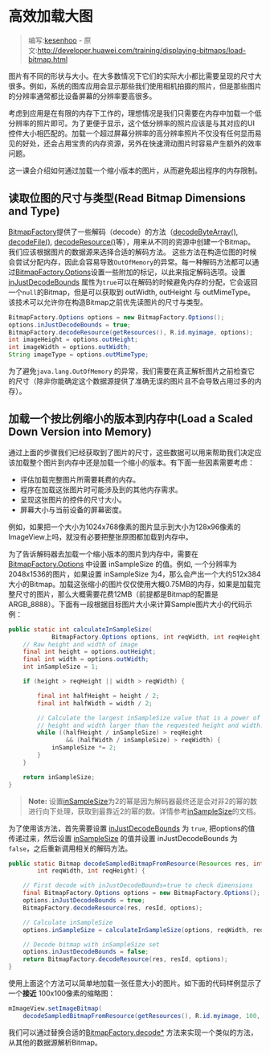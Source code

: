 # 高效加载大图

> 编写:[kesenhoo](https://github.com/kesenhoo) - 原文:<http://developer.huawei.com/training/displaying-bitmaps/load-bitmap.html>

图片有不同的形状与大小。在大多数情况下它们的实际大小都比需要呈现的尺寸大很多。例如，系统的图库应用会显示那些我们使用相机拍摄的照片，但是那些图片的分辨率通常都比设备屏幕的分辨率要高很多。

考虑到应用是在有限的内存下工作的，理想情况是我们只需要在内存中加载一个低分辨率的照片即可。为了更便于显示，这个低分辨率的照片应该是与其对应的UI控件大小相匹配的。加载一个超过屏幕分辨率的高分辨率照片不仅没有任何显而易见的好处，还会占用宝贵的内存资源，另外在快速滑动图片时容易产生额外的效率问题。

这一课会介绍如何通过加载一个缩小版本的图片，从而避免超出程序的内存限制。

## 读取位图的尺寸与类型(Read Bitmap Dimensions and Type)

[BitmapFactory](http://developer.huawei.com/reference/ohos/graphics/BitmapFactory.html)提供了一些解码（decode）的方法（<a href="http://developer.huawei.com/reference/ohos/graphics/BitmapFactory.html#decodeByteArray(byte[], int, int, ohos.graphics.BitmapFactory.Options)">decodeByteArray()</a>, <a href="http://developer.huawei.com/reference/ohos/graphics/BitmapFactory.html#decodeFile(java.lang.String, ohos.graphics.BitmapFactory.Options)">decodeFile()</a>, <a href="http://developer.huawei.com/reference/ohos/graphics/BitmapFactory.html#decodeResource(ohos.content.res.Resources, int, ohos.graphics.BitmapFactory.Options)">decodeResource()</a>等），用来从不同的资源中创建一个Bitmap。 我们应该根据图片的数据源来选择合适的解码方法。 这些方法在构造位图的时候会尝试分配内存，因此会容易导致`OutOfMemory`的异常。每一种解码方法都可以通过[BitmapFactory.Options](http://developer.huawei.com/reference/ohos/graphics/BitmapFactory.Options.html)设置一些附加的标记，以此来指定解码选项。设置 [inJustDecodeBounds](http://developer.huawei.com/reference/ohos/graphics/BitmapFactory.Options.html#inJustDecodeBounds) 属性为`true`可以在解码的时候避免内存的分配，它会返回一个`null`的Bitmap，但是可以获取到 outWidth, outHeight 与 outMimeType。该技术可以允许你在构造Bitmap之前优先读图片的尺寸与类型。

```java
BitmapFactory.Options options = new BitmapFactory.Options();
options.inJustDecodeBounds = true;
BitmapFactory.decodeResource(getResources(), R.id.myimage, options);
int imageHeight = options.outHeight;
int imageWidth = options.outWidth;
String imageType = options.outMimeType;
```

为了避免`java.lang.OutOfMemory` 的异常，我们需要在真正解析图片之前检查它的尺寸（除非你能确定这个数据源提供了准确无误的图片且不会导致占用过多的内存）。

## 加载一个按比例缩小的版本到内存中(Load a Scaled Down Version into Memory)

通过上面的步骤我们已经获取到了图片的尺寸，这些数据可以用来帮助我们决定应该加载整个图片到内存中还是加载一个缩小的版本。有下面一些因素需要考虑：

* 评估加载完整图片所需要耗费的内存。
* 程序在加载这张图片时可能涉及到的其他内存需求。
* 呈现这张图片的控件的尺寸大小。
* 屏幕大小与当前设备的屏幕密度。

例如，如果把一个大小为1024x768像素的图片显示到大小为128x96像素的ImageView上吗，就没有必要把整张原图都加载到内存中。

为了告诉解码器去加载一个缩小版本的图片到内存中，需要在[BitmapFactory.Options](http://developer.huawei.com/reference/ohos/graphics/BitmapFactory.Options.html) 中设置 inSampleSize 的值。例如, 一个分辨率为2048x1536的图片，如果设置 inSampleSize 为4，那么会产出一个大约512x384大小的Bitmap。加载这张缩小的图片仅仅使用大概0.75MB的内存，如果是加载完整尺寸的图片，那么大概需要花费12MB（前提都是Bitmap的配置是 ARGB_8888）。下面有一段根据目标图片大小来计算Sample图片大小的代码示例：

```java
public static int calculateInSampleSize(
            BitmapFactory.Options options, int reqWidth, int reqHeight) {
    // Raw height and width of image
    final int height = options.outHeight;
    final int width = options.outWidth;
    int inSampleSize = 1;

    if (height > reqHeight || width > reqWidth) {

        final int halfHeight = height / 2;
        final int halfWidth = width / 2;

        // Calculate the largest inSampleSize value that is a power of 2 and keeps both
        // height and width larger than the requested height and width.
        while ((halfHeight / inSampleSize) > reqHeight
                && (halfWidth / inSampleSize) > reqWidth) {
            inSampleSize *= 2;
        }
    }

    return inSampleSize;
}
```

> **Note:** 设置[inSampleSize](http://developer.huawei.com/reference/ohos/graphics/BitmapFactory.Options.html#inSampleSize)为2的幂是因为解码器最终还是会对非2的幂的数进行向下处理，获取到最靠近2的幂的数。详情参考[inSampleSize](http://developer.huawei.com/reference/ohos/graphics/BitmapFactory.Options.html#inSampleSize)的文档。

为了使用该方法，首先需要设置 [inJustDecodeBounds](http://developer.huawei.com/reference/ohos/graphics/BitmapFactory.Options.html#inJustDecodeBounds) 为 `true`, 把options的值传递过来，然后设置 [inSampleSize](http://developer.huawei.com/reference/ohos/graphics/BitmapFactory.Options.html#inSampleSize) 的值并设置 inJustDecodeBounds 为 `false`，之后重新调用相关的解码方法。

```java
public static Bitmap decodeSampledBitmapFromResource(Resources res, int resId,
        int reqWidth, int reqHeight) {

    // First decode with inJustDecodeBounds=true to check dimensions
    final BitmapFactory.Options options = new BitmapFactory.Options();
    options.inJustDecodeBounds = true;
    BitmapFactory.decodeResource(res, resId, options);

    // Calculate inSampleSize
    options.inSampleSize = calculateInSampleSize(options, reqWidth, reqHeight);

    // Decode bitmap with inSampleSize set
    options.inJustDecodeBounds = false;
    return BitmapFactory.decodeResource(res, resId, options);
}
```

使用上面这个方法可以简单地加载一张任意大小的图片。如下面的代码样例显示了一个**接近** 100x100像素的缩略图：

```java
mImageView.setImageBitmap(
    decodeSampledBitmapFromResource(getResources(), R.id.myimage, 100, 100));
```

我们可以通过替换合适的<a href="http://developer.huawei.com/reference/ohos/graphics/BitmapFactory.html#decodeByteArray(byte[], int, int, ohos.graphics.BitmapFactory.Options)">BitmapFactory.decode*</a> 方法来实现一个类似的方法，从其他的数据源解析Bitmap。
